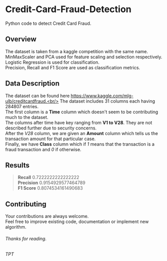 # Credit-Card-Fraud-Detection
Python code to detect Credit Card Fraud.

## Overview
The dataset is taken from a kaggle competition with the same name.<br/>
MinMaxScaler and PCA used for feature scaling and selection respectively.<br/>
Logistic Regression is used for classification.<br/>
Precision, Recall and F1 Score are used as classification metrics.

## Data Description
The dataset can be found here https://www.kaggle.com/mlg-ulb/creditcardfraud.<br/>
The dataset includes 31 columns each having 284807 entries.<br/>
The first column is a **Time** column which doesn't seem to be contributing much to the dataset.<br/>
The columns after time have key ranging from **V1 to V28**. They are not described further due to security concerns.<br/>
After the *V28* column, we are given an **Amount** column which tells us the transaction amount for that particular case.<br/>
Finally, we have **Class** column which if *1* means that the transaction is a fraud transaction and *0* if otherwise.

## Results
> **Recall**    0.7222222222222222<br/>
> **Precision** 0.9154929577464789<br/>
> **F1 Score**  0.8074534161490683

## Contributing
Your contributions are always welcome.<br/>
Feel free to improve existing code, documentation or implement new algorithm.<br/>

###### Thanks for reading.<br/>
###### TPT
